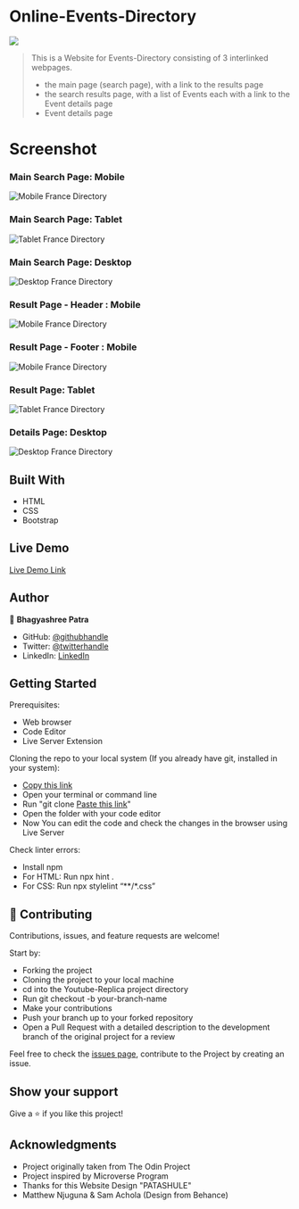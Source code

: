 # Online-Events-Directory

![](https://img.shields.io/badge/Microverse-blueviolet)

> This is a Website for Events-Directory consisting of 3 interlinked webpages.
>- the main page (search page), with a link to the results page
>- the search results page, with a list of Events each with a link to the Event details page
>- Event details page

# Screenshot

### Main Search Page: Mobile

![Mobile France Directory](Image/SC-3.jpg)

### Main Search Page: Tablet

![Tablet France Directory](Image/SC-2.jpg)

### Main Search Page: Desktop

![Desktop France Directory](Image/SC-1.jpg)

### Result Page - Header : Mobile

![Mobile France Directory](Image/SC-4.jpg)

### Result Page - Footer : Mobile

![Mobile France Directory](Image/SC-5.jpg)

### Result Page: Tablet

![Tablet France Directory](Image/SC-6.jpg)

### Details Page: Desktop

![Desktop France Directory](Image/SC-7.jpg)

## Built With

- HTML
- CSS
- Bootstrap

## Live Demo

[Live Demo Link](https://vagyasri.github.io/Events-Directory/)

## Author

👤 **Bhagyashree Patra**

- GitHub: [@githubhandle](https://github.com/Vagyasri)
- Twitter: [@twitterhandle](https://twitter.com/Lucky86074644)
- LinkedIn: [LinkedIn](https://www.linkedin.com/in/bhagyashree-patra-029bb059/)

## Getting Started

Prerequisites:

- Web browser
- Code Editor
- Live Server Extension

Cloning the repo to your local system (If you already have git, installed in your system):

- [Copy this link](https://vagyasri.github.io/Events-Directory/)
- Open your terminal or command line
- Run "git clone [Paste this link](https://vagyasri.github.io/Events-Directory/)"
- Open the folder with your code editor
- Now You can edit the code and check the changes in the browser using Live Server

Check linter errors:

- Install npm
- For HTML: Run npx hint .
- For CSS: Run npx stylelint “**/*.css”

## 🤝 Contributing

Contributions, issues, and feature requests are welcome!

Start by:

- Forking the project
- Cloning the project to your local machine
- cd into the Youtube-Replica project directory
- Run git checkout -b your-branch-name
- Make your contributions
- Push your branch up to your forked repository
- Open a Pull Request with a detailed description to the development branch of the original project for a review

Feel free to check the [issues page](https://github.com/Vagyasri/Events-Directory/issues), contribute to the Project by creating an issue.


## Show your support

Give a ⭐️ if you like this project!

## Acknowledgments
- Project originally taken from The Odin Project
- Project inspired by Microverse Program
- Thanks for this Website Design "PATASHULE"
- Matthew Njuguna & Sam Achola (Design from Behance)
